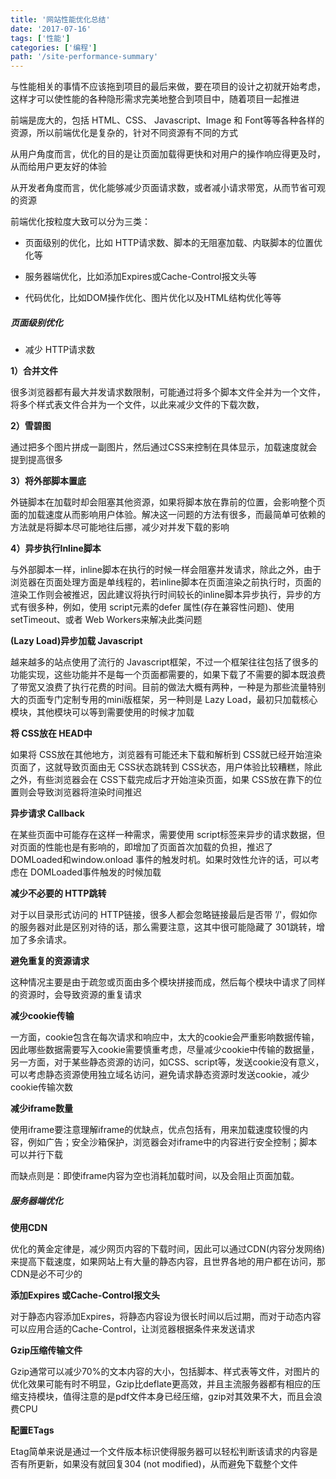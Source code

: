 ```yaml
---
title: '网站性能优化总结'
date: '2017-07-16'
tags: ['性能']
categories: ['编程']
path: '/site-performance-summary'
---
```


与性能相关的事情不应该拖到项目的最后来做，要在项目的设计之初就开始考虑，这样才可以使性能的各种隐形需求完美地整合到项目中，随着项目一起推进

前端是庞大的，包括 HTML、CSS、 Javascript、Image 和 Font等等各种各样的资源，所以前端优化是复杂的，针对不同资源有不同的方式

从用户角度而言，优化的目的是让页面加载得更快和对用户的操作响应得更及时，从而给用户更友好的体验

从开发者角度而言，优化能够减少页面请求数，或者减小请求带宽，从而节省可观的资源

前端优化按粒度大致可以分为三类：

- 页面级别的优化，比如 HTTP请求数、脚本的无阻塞加载、内联脚本的位置优化等

- 服务器端优化，比如添加Expires或Cache-Control报文头等

- 代码优化，比如DOM操作优化、图片优化以及HTML结构优化等等

##### 页面级别优化

- 减少 HTTP请求数

**1）合并文件** 

很多浏览器都有最大并发请求数限制，可能通过将多个脚本文件全并为一个文件，将多个样式表文件合并为一个文件，以此来减少文件的下载次数，

**2）雪碧图**

通过把多个图片拼成一副图片，然后通过CSS来控制在具体显示，加载速度就会提到提高很多

**3）将外部脚本置底**

外链脚本在加载时却会阻塞其他资源，如果将脚本放在靠前的位置，会影响整个页面的加载速度从而影响用户体验。解决这一问题的方法有很多，而最简单可依赖的方法就是将脚本尽可能地往后挪，减少对并发下载的影响

**4）异步执行Inline脚本**

与外部脚本一样，inline脚本在执行的时候一样会阻塞并发请求，除此之外，由于浏览器在页面处理方面是单线程的，若inline脚本在页面渲染之前执行时，页面的渲染工作则会被推迟，因此建议将执行时间较长的inline脚本异步执行，异步的方式有很多种，例如，使用 script元素的defer 属性(存在兼容性问题)、使用setTimeout、或者 Web Workers来解决此类问题

**(Lazy Load)异步加载 Javascript**

越来越多的站点使用了流行的 Javascript框架，不过一个框架往往包括了很多的功能实现，这些功能并不是每一个页面都需要的，如果下载了不需要的脚本既浪费了带宽又浪费了执行花费的时间。目前的做法大概有两种，一种是为那些流量特别大的页面专门定制专用的mini版框架，另一种则是 Lazy Load，最初只加载核心模块，其他模块可以等到需要使用的时候才加载

 **将 CSS放在 HEAD中** 

如果将 CSS放在其他地方，浏览器有可能还未下载和解析到 CSS就已经开始渲染页面了，这就导致页面由无 CSS状态跳转到 CSS状态，用户体验比较糟糕，除此之外，有些浏览器会在 CSS下载完成后才开始渲染页面，如果 CSS放在靠下的位置则会导致浏览器将渲染时间推迟

**异步请求 Callback**

在某些页面中可能存在这样一种需求，需要使用 script标签来异步的请求数据，但对页面的性能也是有影响的，即增加了页面首次加载的负担，推迟了 DOMLoaded和window.onload 事件的触发时机。如果时效性允许的话，可以考虑在 DOMLoaded事件触发的时候加载

**减少不必要的 HTTP跳转** 

对于以目录形式访问的 HTTP链接，很多人都会忽略链接最后是否带 ’/'，假如你的服务器对此是区别对待的话，那么需要注意，这其中很可能隐藏了 301跳转，增加了多余请求。

**避免重复的资源请求**

这种情况主要是由于疏忽或页面由多个模块拼接而成，然后每个模块中请求了同样的资源时，会导致资源的重复请求

**减少cookie传输**

一方面，cookie包含在每次请求和响应中，太大的cookie会严重影响数据传输，因此哪些数据需要写入cookie需要慎重考虑，尽量减少cookie中传输的数据量，另一方面，对于某些静态资源的访问，如CSS、script等，发送cookie没有意义，可以考虑静态资源使用独立域名访问，避免请求静态资源时发送cookie，减少cookie传输次数

**减少iframe数量**

使用iframe要注意理解iframe的优缺点，优点包括有，用来加载速度较慢的内容，例如广告；安全沙箱保护，浏览器会对iframe中的内容进行安全控制；脚本可以并行下载

而缺点则是：即使iframe内容为空也消耗加载时间，以及会阻止页面加载。

##### 服务器端优化

**使用CDN**

优化的黄金定律是，减少网页内容的下载时间，因此可以通过CDN(内容分发网络)来提高下载速度，如果网站上有大量的静态内容，且世界各地的用户都在访问，那CDN是必不可少的

**添加Expires 或Cache-Control报文头**

对于静态内容添加Expires，将静态内容设为很长时间以后过期，而对于动态内容可以应用合适的Cache-Control，让浏览器根据条件来发送请求

**Gzip压缩传输文件**

Gzip通常可以减少70%的文本内容的大小，包括脚本、样式表等文件，对图片的优化效果可能有时不明显，Gzip比deflate更高效，并且主流服务器都有相应的压缩支持模块，值得注意的是pdf文件本身已经压缩，gzip对其效果不大，而且会浪费CPU

**配置ETags**

Etag简单来说是通过一个文件版本标识使得服务器可以轻松判断该请求的内容是否有所更新，如果没有就回复304 (not modified)，从而避免下载整个文件

